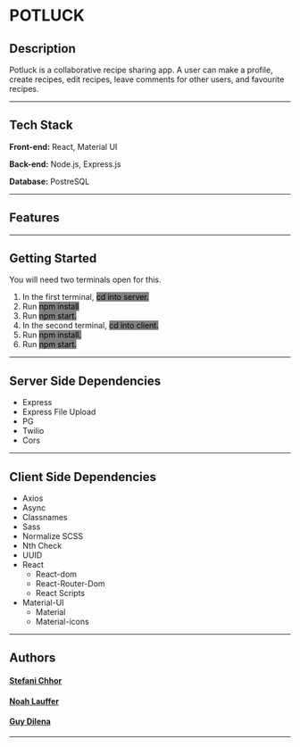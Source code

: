 # POTLUCK

## Description
Potluck is a collaborative recipe sharing app. A user can make a profile, create recipes, edit recipes, leave comments for other users, and favourite recipes.

---

## Tech Stack
**Front-end:** React, Material UI

**Back-end:** Node.js, Express.js

**Database:** PostreSQL

---

## Features

---

## Getting Started
You will need two terminals open for this.

1. In the first terminal, <mark style="background-color: grey">cd into server.</mark>
2. Run <mark style="background-color: grey">npm install</mark>
3. Run <mark style="background-color: grey">npm start.</mark>
4. In the second terminal, <mark style="background-color: grey"> cd into client. </mark>
5. Run <mark style="background-color: grey"> npm install. </mark>
6. Run <mark style="background-color: grey"> npm start. </mark>

---

## Server Side Dependencies
- Express
- Express File Upload
- PG
- Twilio
- Cors

---

## Client Side Dependencies
- Axios
- Async
- Classnames
- Sass
- Normalize SCSS
- Nth Check
- UUID
- React
  - React-dom
  - React-Router-Dom
  - React Scripts
- Material-UI
  - Material
  - Material-icons

---

## Authors

#### [Stefani Chhor](https://github.com/scee10)

#### [Noah Lauffer](https://github.com/Lauffern1995)

#### [Guy Dilena](https://github.com/OfLena)
---
